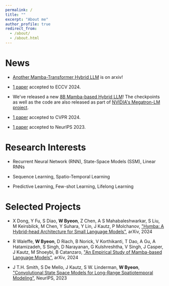 ```yaml
---
permalink: /
title: ""
excerpt: "About me"
author_profile: true
redirect_from: 
  - /about/
  - /about.html
---
```


News
======

* [Another Mamba-Transformer Hybrid LLM](https://wonmin-byeon.github.io/publication/2024-hymba) is on arxiv! 

* [1 paper](https://wonmin-byeon.github.io/publication/2024-mtvg) accepted to ECCV 2024.

* We've released a new [8B Mamba-based Hybrid LLM](https://wonmin-byeon.github.io/publication/2024-hybrid)! The checkpoints as well as the code are also released as part of [NVIDIA's Megatron-LM project](https://github.com/NVIDIA/megatron-LM/tree/ssm/examples/mamba).

* [1 paper](https://wonmin-byeon.github.io/publication/2024-regiongpt) accepted to CVPR 2024.

* [1 paper](https://wonmin-byeon.github.io/publication/2023-convssm) accepted to NeurIPS 2023.

<!-- * [1 paper](https://wonmin-byeon.github.io/publication/2023-PowerofSound) accepted to ICCV 2023. [2 papers](https://wonmin-byeon.github.io/publications/) accepted to CVPR 2023. -->

<!-- * Our paper ["Physics Informed RNN-DCT Networks for Time-Dependent Partial Differential Equations"](https://wonmin-byeon.github.io/publication/2022-rnndct) is now in [NVIDIA Modulus](https://developer.nvidia.com/modulus)! Check out [technical blog](https://developer.nvidia.com/blog/develop-physics-informed-machine-learning-models-with-graph-neural-networks/) and [Modulus repo](https://github.com/NVIDIA/modulus/tree/main/modulus/models/rnn). -->

Research Interests
======
* Recurrent Neural Network (RNN), State-Space Models (SSM), Linear RNNs

* Sequence Learning, Spatio-Temporal Learning

* Predictive Learning, Few-shot Learning, Lifelong Learning

Selected Projects
======
* X Dong, Y Fu, S Diao, <b>W Byeon</b>, Z Chen, A S Mahabaleshwarkar, S Liu, M Keirsbilck, M Chen, Y Suhara, Y Lin, J Kautz, P Molchanov, ["Hymba: A Hybrid-head Architecture for Small Language Models"](https://wonmin-byeon.github.io/publication/2024-hymba), arXiv, 2024

* R Waleffe, <b>W Byeon</b>, D Riach, B Norick, V Korthikanti, T Dao, A Gu, A Hatamizadeh, S Singh, D Narayanan, G Kulshreshtha, V Singh, J Casper, J Kautz, M Shoeybi, B Catanzaro, ["An Empirical Study of Mamba-based Language Models"](https://wonmin-byeon.github.io/publication/2024-hybrid), arXiv, 2024

* J T.H. Smith, S De Mello, J Kautz, S W. Linderman, <b>W Byeon</b>, ["Convolutional State Space Models for Long-Range Spatiotemporal Modeling"](https://wonmin-byeon.github.io/publication/2023-convssm), NeurIPS, 2023

<!-- * J Su, <b>W Byeon</b>, F Huang, ["Scaling-up Diverse Orthogonal Convolutional Networks with a Paraunitary Framework"](https://wonmin-byeon.github.io/publication/2022-orthoNN), ICML, 2022 -->

<!-- * B Wu*, O Hennigh, J Kautz, S Choudhry, <b>W Byeon*</b>, ["Physics Informed RNN-DCT Networks for Time-Dependent Partial Differential Equations"](https://wonmin-byeon.github.io/publication/2022-rnndct), ICCS 2022 <b> (*) equal contributions </b>
    - Presented at NeurIPS'21 Workshop on ML and the Physical Science
    - Released as part of [NVIDIA Mudulus](https://developer.nvidia.com/modulus)  -->

<!-- * J Su*, <b>W Byeon*</b>, F Huang, J Kautz, A Anandkumar, ["Convolutional Tensor-Train LSTM for Spatio-temporal Learning"](https://wonmin-byeon.github.io/publication/2020-convttlstm), NeurIPS 2020 <b> (*) equal contributions </b> 
    - Presented at ECCV'20 Tutorial on Accelerating Computer Vision with Mixed Precision. 
 -->    
<!-- * <b>W Byeon</b>, Q Wang, R K Srivastava, P Koumoutsakos, ["ContextVP: Fully Context-Aware Video Prediction"](https://wonmin-byeon.github.io/publication/2018-contextvp), ECCV 2018 (oral) -->

<!-- * PR Vlachas, <b>W Byeon</b>, ZY Wan, TP Sapsis, P Koumoutsakos, ["Data-Driven Forecasting of High-Dimensional Chaotic Systems with Long Short-Term Memory Networks"](https://wonmin-byeon.github.io/publication/2018-05-01-chaotic-lstm), Proceedings of the Royal Society A: Mathematical, Physical & Engineering Sciences. 2018 -->
